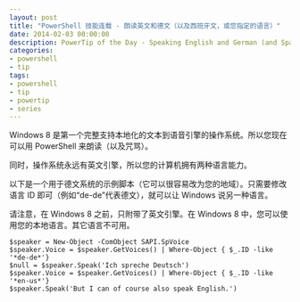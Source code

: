 ```yaml
---
layout: post
title: "PowerShell 技能连载 - 朗读英文和德文（以及西班牙文，或您指定的语言）"
date: 2014-02-03 00:00:00
description: PowerTip of the Day - Speaking English and German (and Spanish, and you name it)
categories:
- powershell
- tip
tags:
- powershell
- tip
- powertip
- series
---
```

Windows 8 是第一个完整支持本地化的文本到语音引擎的操作系统。所以您现在可以用 PowerShell 来朗读（以及咒骂）。

同时，操作系统永远有英文引擎，所以您的计算机拥有两种语言能力。

以下是一个用于德文系统的示例脚本（它可以很容易改为您的地域）。只需要修改语言 ID 即可（例如“de-de”代表德文），就可以让 Windows 说另一种语言。

请注意，在 Windows 8 之前，只附带了英文引擎。在 Windows 8 中，您可以使用您的本地语言。其它语言不可用。

	$speaker = New-Object -ComObject SAPI.SpVoice
	$speaker.Voice = $speaker.GetVoices() | Where-Object { $_.ID -like '*de-de*'}
	$null = $speaker.Speak('Ich spreche Deutsch')
	$speaker.Voice = $speaker.GetVoices() | Where-Object { $_.ID -like '*en-us*'}
	$speaker.Speak('But I can of course also speak English.')

<!--本文国际来源：[Speaking English and German (and Spanish, and you name it)](http://community.idera.com/powershell/powertips/b/tips/posts/speaking-english-and-german-and-spanish-and-you-name-it)-->
